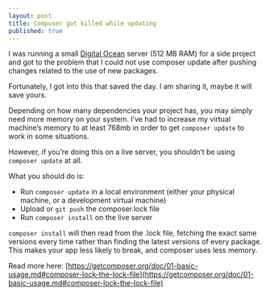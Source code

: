 ```yaml
---
layout: post
title: Composer got killed while updating
published: true
---
```

I was running a small [Digital Ocean](https://m.do.co/c/dc91876a47e0) server (512 MB RAM) for a side project and got to the problem that I could not use composer update after pushing changes related to the use of new packages.

Fortunately, I got into this that saved the day. I am sharing it, maybe it will save yours.

Depending on how many dependencies your project has, you may simply need more memory on your system. I’ve had to increase my virtual machine’s memory to at least 768mb in order to get `composer update` to work in some situations.

However, if you’re doing this on a live server, you shouldn’t be using `composer update` at all.

What you should do is:

- Run `composer update` in a local environment (either your physical machine, or a development virtual machine)
- Upload or `git push` the composer.lock file
- Run `composer install` on the live server


`composer install` will then read from the .lock file, fetching the exact same versions every time rather than finding the latest versions of every package. This makes your app less likely to break, and composer uses less memory.

Read more here: [https://getcomposer.org/doc/01-basic-usage.md#composer-lock-the-lock-file](https://getcomposer.org/doc/01-basic-usage.md#composer-lock-the-lock-file)
